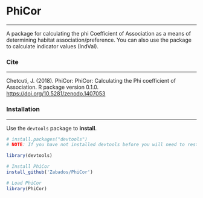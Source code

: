 # PhiCor

----------------
A package for calculating the phi Coefficient of Association as a means of determining habitat association/preference.
You can also use the package to calculate indicator values (IndVal).

### Cite
----------------
Chetcuti, J. (2018). PhiCor: PhiCor: Calculating the Phi coefficient of Association. R package version 0.1.0. https://doi.org/10.5281/zenodo.1407053

### Installation
----------------

Use the `devtools` package to **install**.

```r
# install.packages("devtools")
# NOTE: If you have not installed devtools before you will need to restart your R session

library(devtools)

# Install PhiCor
install_github('Zabados/PhiCor')

# Load PhiCor
library(PhiCor)
```
